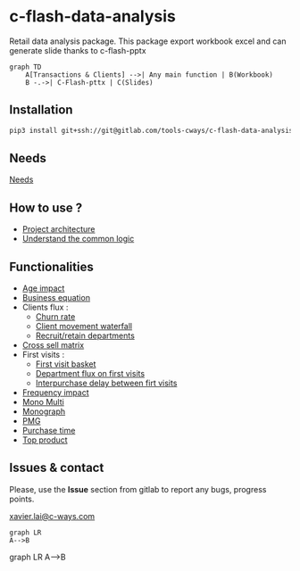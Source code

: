 # c-flash-data-analysis

Retail data analysis package. This package export workbook excel and can generate slide thanks to c-flash-pptx

<div class="center">

```mermaid
graph TD
    A[Transactions & Clients] -->| Any main function | B(Workbook)
    B -.->| C-Flash-pttx | C(Slides)
```
</div>

## Installation

```bash
pip3 install git+ssh://git@gitlab.com/tools-cways/c-flash-data-analysis.git@master#egg=c-flash-data-analysis 
```

## Needs

[Needs](./docs/needs.md)

## How to use ?

- [Project architecture](./docs/architecture.md)
- [Understand the common logic](./docs/common-usage.md)

## Functionalities

- [Age impact](./docs/functionalities/age_impact.md)
- [Business equation](./docs/functionalities/business-equation.md)
- Clients flux :
  - [Churn rate](./docs/functionalities/churn-rate.md)
  - [Client movement waterfall](./docs/functionalities/client-movement-waterfall.md)
  - [Recruit/retain departments](./docs/functionalities/recruit-retain-departments.md)
- [Cross sell matrix](./docs/functionalities/cross-sell-matrix.md)
- First visits :
  - [First visit basket](./docs/functionalities/first-visit-basket.md)
  - [Department flux on first visits](./docs/functionalities/first-visit-department-flux.md)
  - [Interpurchase delay between firt visits](./docs/functionalities/interpurchase-delay.md)
- [Frequency impact](./docs/functionalities/frequency-impact.md)
- [Mono Multi](./docs/functionalities/mono-multi.md)
- [Monograph](./docs/functionalities/monograph.md)
- [PMG](./docs/functionalities/pmg.md)
- [Purchase time](./docs/functionalities/purchase-time.md)
- [Top product](./docs/functionalities/top-product.md)
  
## Issues & contact

Please, use the **Issue** section from gitlab to report any bugs, progress points.

<u>xavier.lai@c-ways.com</u>

<body>
 <pre><code class="language-mermaid">graph LR
A--&gt;B
</code></pre>

<div class="mermaid">graph LR
A--&gt;B
</div>
	
</body>
<script>
var config = {
    startOnLoad:true,
    theme: 'forest',
    flowchart:{
            useMaxWidth:false,
            htmlLabels:true
        }
};
mermaid.initialize(config);
window.mermaid.init(undefined, document.querySelectorAll('.language-mermaid'));
</script>